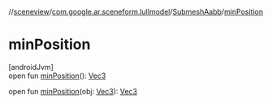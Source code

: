 //[sceneview](../../../index.md)/[com.google.ar.sceneform.lullmodel](../index.md)/[SubmeshAabb](index.md)/[minPosition](min-position.md)

# minPosition

[androidJvm]\
open fun [minPosition](min-position.md)(): [Vec3](../-vec3/index.md)

open fun [minPosition](min-position.md)(obj: [Vec3](../-vec3/index.md)): [Vec3](../-vec3/index.md)
